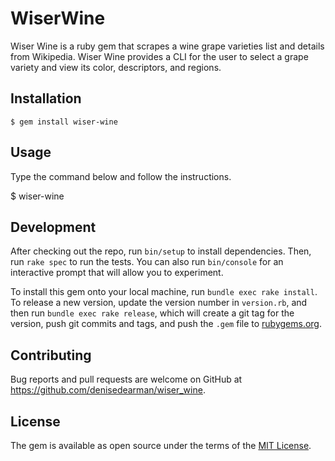 # WiserWine

Wiser Wine is a ruby gem that scrapes a wine grape varieties list and details from Wikipedia.
Wiser Wine provides a CLI for the user to select a grape variety and view its color, descriptors, and regions.

## Installation

    $ gem install wiser-wine

## Usage

Type the command below and follow the instructions.

$ wiser-wine

## Development

After checking out the repo, run `bin/setup` to install dependencies. Then, run `rake spec` to run the tests. You can also run `bin/console` for an interactive prompt that will allow you to experiment.

To install this gem onto your local machine, run `bundle exec rake install`. To release a new version, update the version number in `version.rb`, and then run `bundle exec rake release`, which will create a git tag for the version, push git commits and tags, and push the `.gem` file to [rubygems.org](https://rubygems.org).

## Contributing

Bug reports and pull requests are welcome on GitHub at https://github.com/denisedearman/wiser_wine.

## License

The gem is available as open source under the terms of the [MIT License](http://opensource.org/licenses/MIT).

